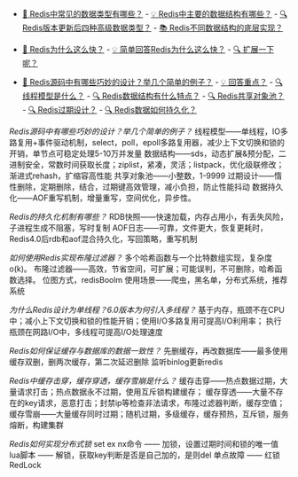 - [🚀 Redis中常见的数据类型有哪些？](#-Redis中常见的数据类型有哪些？)
      - [💡 Redis中主要的数据结构有哪些？](#-redis中主要的数据结构有哪些)
      - [🔍 Redis版本更新后四种高级数据类型？](#-redis版本更新后四种高级数据类型)
      - [📚 Redis不同数据结构的底层实现？](#-redis不同数据结构的底层实现)
- [🚀 Redis为什么这么快？](#-redis为什么这么快)
      - [💡 简单回答Redis为什么这么快？](#-简单回答redis为什么这么快)
      - [🔍 扩展一下呢？](#-扩展一下呢)

- [🚀 Redis源码中有哪些巧妙的设计？举几个简单的例子？](#-redis源码中有哪些巧妙的设计举几个简单的例子)
      - [💡 回答重点？](#-回答重点)
      - [🔍 线程模型是什么？](#-线程模型是什么)
      - [🔍 Redis数据结构有什么特点？](#-redis数据结构有什么特点)
      - [🔍 Redis共享对象池？](#-redis共享对象池)
      - [🔍 Redis过期设计？](#-redis过期设计)
      - [🔍 Redis数据如何持久化？](#-redis数据如何持久化)

*Redis源码中有哪些巧妙的设计？举几个简单的例子？*
线程模型——单线程，IO多路复用+事件驱动机制，select，poll，epoll多路复用器，减少上下文切换和锁的开销，单节点可稳定处理5-10万并发量
数据结构——sds，动态扩展&预分配，二进制安全，常数时间获取长度；ziplist，紧凑，灵活；listpack，优化级联修改；渐进式rehash，扩缩容高性能
共享对象池——小整数，1-9999
过期设计——惰性删除，定期删除，结合，过期键高效管理，减小负担，防止性能抖动
数据持久化——AOF重写机制，增量重写，空间优化，异步性。

*Redis的持久化机制有哪些？*
RDB快照——快速加载，内存占用小，有丢失风险，子进程生成不阻塞，写时复制
AOF日志——可靠，文件更大，恢复更耗时，Redis4.0后rdb和aof混合持久化，写回策略，重写机制

*如何使用Redis实现布隆过滤器？*
多个哈希函数与一个比特数组实现，复杂度o(k)。
布隆过滤器——高效，节省空间，可扩展；可能误判，不可删除，哈希函数选择。
位图方式，redisBoolm
使用场景——爬虫，黑名单，分布式系统，推荐系统

*为什么Redis设计为单线程？6.0版本为何引入多线程？*
基于内存，瓶颈不在CPU中；减小上下文切换和锁的性能开销；使用I/O多路复用可提高I/O利用率；
执行瓶颈在网路I/O中，多线程可提高I/O处理速度

*Redis如何保证缓存与数据库的数据一致性？*
先删缓存，再改数据库——最多使用
缓存双删，删两次缓存，第二次延迟删除
监听binlog更新redis

*Redis中缓存击穿，缓存穿透，缓存雪崩是什么？*
缓存击穿——热点数据过期，大量请求打击；热点数据永不过期，使用互斥锁构建缓存；
缓存穿透——大量不存在的key请求，恶意打击；封禁ip等检查非法请求，布隆过滤器判断，缓存空值；
缓存雪崩——大量缓存同时过期；随机过期，多级缓存，缓存预热，互斥锁，服务熔断，构建集群

*Redis如何实现分布式锁*
set ex nx命令 —— 加锁，设置过期时间和锁的唯一值
lua脚本 —— 解锁，获取key判断是否是自己加的，是则del
单点故障 —— 红锁RedLock
